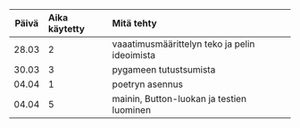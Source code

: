 | Päivä | Aika käytetty | Mitä tehty  |
| :----:|:-----| :-----|
| 28.03 | 2   | vaaatimusmäärittelyn teko ja pelin ideoimista
| 30.03 | 3   | pygameen tutustsumista
| 04.04 | 1   | poetryn asennus
| 04.04 | 5   | mainin, Button-luokan ja testien luominen
